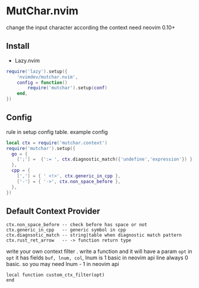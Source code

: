 # MutChar.nvim

change the input character according the context need neovim 0.10+

## Install

- Lazy.nvim

```lua
require('lazy').setup({
    'nvimdev/mutchar.nvim',
    config = function()
        require('mutchar').setup(conf)
    end,
})
```

## Config

rule in setup config table. example config

```lua
local ctx = require('mutchar.context')
require('mutchar').setup({
  go = {
    [';'] =  {':= ', ctx.diagnostic_match({'undefine','expression'}) },
  },
  cpp = {
    [','] = { ' <!>', ctx.generic_in_cpp },
    ['-'] = { '->', ctx.non_space_before },
  },
})
```

## Default Context Provider

```
ctx.non_space_before -- check before has space or not
ctx.generic_in_cpp   -- generic symbol in cpp
ctx.diagnsotic_match -- string|table when diagnostic match pattern
ctx.rust_ret_arrow   -- -> function return type
```

write your own context filter . write a function and it will have a param `opt`
in `opt`  it has fields `buf, lnum, col`, lnum is 1 basic in neovim api line always 0 basic. so you
may need lnum - 1 in neovim api

```
local function custom_ctx_filter(opt)
end
```
